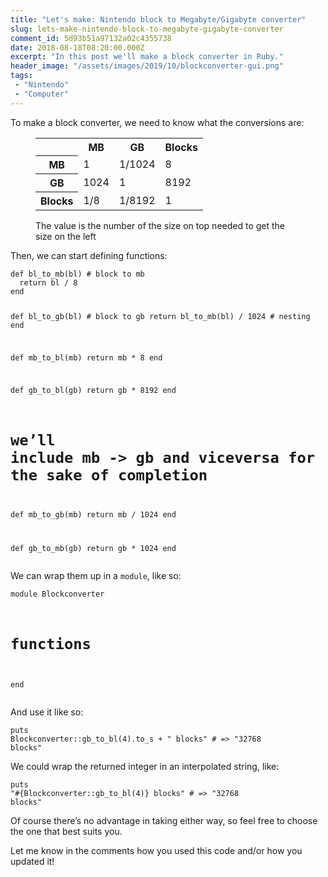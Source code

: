 ```yaml
---
title: "Let's make: Nintendo block to Megabyte/Gigabyte converter"
slug: lets-make-nintendo-block-to-megabyte-gigabyte-converter
comment_id: 5d93b51a97132a02c4355738
date: 2018-08-18T08:20:00.000Z
excerpt: "In this post we'll make a block converter in Ruby."
header_image: "/assets/images/2019/10/blockconverter-gui.png"
tags: 
 - "Nintendo"
 - "Computer"
---
```


<p>To make a block converter, we need to know what the conversions are:</p><!--kg-card-begin: html--><figure class="kg-card kg-card-hascaption">
    <table style="width: 100%">
        <tr>
            <td></td>
            <th>MB</th>
            <th>GB</th>
            <th>Blocks</th>
        </tr>
        <tr>
            <th>MB</th>
            <td>1</td>
            <td>1/1024</td>
            <td>8</td>
        </tr>
        <tr>
            <th>GB</th>
            <td>1024</td>
            <td>1</td>
            <td>8192</td>
        </tr>
        <tr>
            <th>Blocks</th>
            <td>1/8</td>
            <td>1/8192</td>
            <td>1</td>
        </tr>
    </table>
    <figcaption>The value is the number of the size on top needed to get the size on the left</figcaption>
</figure><!--kg-card-end: html--><p>Then, we can start defining functions:</p><pre><code class="language-ruby">def bl_to_mb(bl) # block to mb
  return bl / 8
end

def bl_to_gb(bl) # block to gb
  return bl_to_mb(bl) / 1024 # nesting
end

def mb_to_bl(mb)
  return mb * 8
end

def gb_to_bl(gb)
  return gb * 8192
end

# we’ll include mb -&gt; gb and viceversa for the sake of completion
def mb_to_gb(mb)
  return mb / 1024
end

def gb_to_mb(gb)
  return gb * 1024
end</code></pre><p>We can wrap them up in a <code>module</code>, like so:</p><pre><code class="language-ruby">module Blockconverter
  # functions
end</code></pre><p>And use it like so:</p><pre><code class="language-ruby">puts Blockconverter::gb_to_bl(4).to_s + " blocks" # =&gt; "32768 blocks"</code></pre><p>We could wrap the returned integer in an interpolated string, like:</p><pre><code class="language-ruby">puts "#{Blockconverter::gb_to_bl(4)} blocks" # =&gt; "32768 blocks"</code></pre><p>Of course there’s no advantage in taking either way, so feel free to choose the one that best suits you.</p><p>Let me know in the comments how you used this code and/or how you updated it!</p>